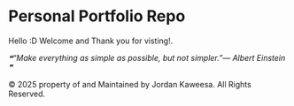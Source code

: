 # Personal Portfolio Repo
Hello :D Welcome and Thank you for visting!.

<!--STARTS_HERE_QUOTE_README-->
<i>❝“Make everything as simple as possible, but not simpler.”— Albert Einstein   ❞</i>
<!--ENDS_HERE_QUOTE_README-->


© 2025 property of and Maintained by Jordan Kaweesa. All Rights Reserved.

